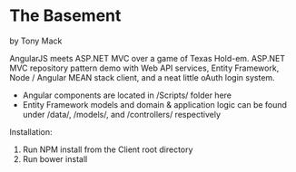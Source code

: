 The Basement
===========

by Tony Mack

AngularJS meets ASP.NET MVC over a game of Texas Hold-em. ASP.NET MVC repository pattern demo with Web API services, Entity Framework, Node / Angular MEAN stack client, and a neat little oAuth login system.

* Angular components are located in /Scripts/ folder here 
* Entity Framework models and domain & application logic can be found under /data/, /models/, and /controllers/ respectively

Installation: 

1. Run NPM install from the Client root directory
2. Run bower install